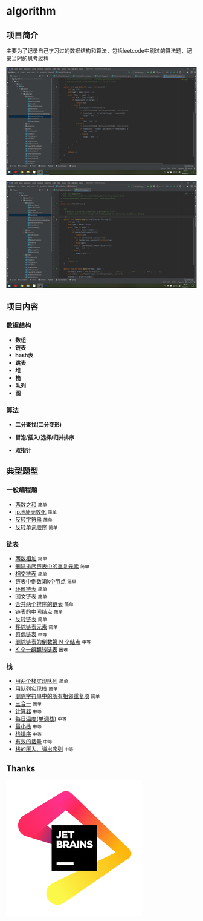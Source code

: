 # algorithm
## 项目简介

主要为了记录自己学习过的数据结构和算法，包括leetcode中刷过的算法题，记录当时的思考过程

![](https://raw.githubusercontent.com/1260328762/algorithm/master/pic/%E5%BE%AA%E7%8E%AF%E6%95%B0%E7%BB%84%E6%90%9C%E7%B4%A2.png)

![](https://raw.githubusercontent.com/1260328762/algorithm/master/pic/%E7%A8%80%E7%96%8F%E6%95%B0%E7%BB%84%E6%90%9C%E7%B4%A2.png)



## 项目内容

### 数据结构

- **数组**
- **链表**
- **hash表**
- **跳表**
- **堆**
- **栈**
- **队列**
- **图**



### 算法

- **二分查找(二分变形)**

- **冒泡/插入/选择/归并排序**

- **双指针**



## 典型题型

### 一般编程题

- [两数之和](https://github.com/1260328762/algorithm/blob/master/src/main/java/com/cl/question/TwoSum.java) `简单`
- [ip地址无效化](https://github.com/1260328762/algorithm/blob/master/src/main/java/com/cl/question/DeIpAddr.java) `简单`
- [反转字符串](https://github.com/1260328762/algorithm/blob/master/src/main/java/com/cl/question/ReverseString.java) `简单`
- [反转单词顺序](https://github.com/1260328762/algorithm/blob/master/src/main/java/com/cl/question/ReverseWords.java) `简单`
### 链表
- [两数相加](https://github.com/1260328762/algorithm/blob/master/src/main/java/com/cl/question/link/AddTwoNumbers.java) `简单`
- [删除排序链表中的重复元素](https://github.com/1260328762/algorithm/blob/master/src/main/java/com/cl/question/link/DeleteDuplicates.java) `简单`
- [相交链表](https://github.com/1260328762/algorithm/blob/master/src/main/java/com/cl/question/link/GetIntersectionNode.java) `简单`
- [链表中倒数第k个节点](https://github.com/1260328762/algorithm/blob/master/src/main/java/com/cl/question/link/GetKthFromEnd.java) `简单`
- [环形链表](https://github.com/1260328762/algorithm/blob/master/src/main/java/com/cl/question/link/HasCycle.java) `简单`
- [回文链表](https://github.com/1260328762/algorithm/blob/master/src/main/java/com/cl/question/link/IsPalindrome.java) `简单`
- [合并两个排序的链表](https://github.com/1260328762/algorithm/blob/master/src/main/java/com/cl/question/link/MergeTwoLists.java) `简单`
- [链表的中间结点](https://github.com/1260328762/algorithm/blob/master/src/main/java/com/cl/question/link/MiddleNode.java) `简单`
- [反转链表](https://github.com/1260328762/algorithm/blob/master/src/main/java/com/cl/question/link/ReverseList.java) `简单`
- [移除链表元素](https://github.com/1260328762/algorithm/blob/master/src/main/java/com/cl/question/link/RemoveElements.java) `简单`
- [奇偶链表](https://github.com/1260328762/algorithm/blob/master/src/main/java/com/cl/question/link/OddEvenList.java) `中等`
- [删除链表的倒数第 N 个结点](https://github.com/1260328762/algorithm/blob/master/src/main/java/com/cl/question/link/RemoveNthFromEnd.java) `中等`
- [K 个一组翻转链表](https://github.com/1260328762/algorithm/blob/master/src/main/java/com/cl/question/link/RemoveNthFromEnd.java) `困难`
### 栈
- [用两个栈实现队列](https://github.com/1260328762/algorithm/blob/master/src/main/java/com/cl/question/stack/CQueue.java) `简单`
- [用队列实现栈](https://github.com/1260328762/algorithm/blob/master/src/main/java/com/cl/question/stack/MyStack.java) `简单`
- [删除字符串中的所有相邻重复项](https://github.com/1260328762/algorithm/blob/master/src/main/java/com/cl/question/stack/RemoveDuplicates.java) `简单`
- [三合一](https://github.com/1260328762/algorithm/blob/master/src/main/java/com/cl/question/stack/TripleInOne.java) `简单`
- [计算器](https://github.com/1260328762/algorithm/blob/master/src/main/java/com/cl/question/stack/Calculater.java) `中等`
- [每日温度(单调栈)](https://github.com/1260328762/algorithm/blob/master/src/main/java/com/cl/question/stack/DailyTemperatures.java) `中等`
- [最小栈](https://github.com/1260328762/algorithm/blob/master/src/main/java/com/cl/question/stack/MinStack.java) `中等`
- [栈排序](https://github.com/1260328762/algorithm/blob/master/src/main/java/com/cl/question/stack/SortedStack.java) `中等`
- [有效的括号](https://github.com/1260328762/algorithm/blob/master/src/main/java/com/cl/question/stack/StringIsValid.java) `中等`
- [栈的压入、弹出序列](https://github.com/1260328762/algorithm/blob/master/src/main/java/com/cl/question/stack/ValidateStackSequences.java) `中等`

## Thanks
[![JetBrains Logo (Main) logo](pic/jb_beam.svg)](https://jb.gg/OpenSourceSupport)